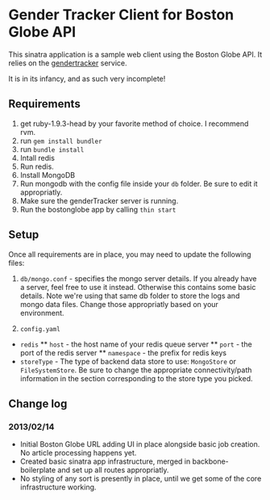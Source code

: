 # Gender Tracker Client for Boston Globe API

This sinatra application is a sample web client using the Boston Globe API. It relies on the [gendertracker](https://github.com/OpenGenderTracking/gendertracker) service.

It is in its infancy, and as such very incomplete!

## Requirements

1. get ruby-1.9.3-head by your favorite method of choice. I recommend rvm.
2. run `gem install bundler`
3. run `bundle install`
4. Intall redis
5. Run redis.
6. Install MongoDB
7. Run mongodb with the config file inside your `db` folder. Be sure to edit it appropriatly.
6. Make sure the genderTracker server is running.
7. Run the bostonglobe app by calling `thin start`

## Setup

Once all requirements are in place, you may need to update the following files:

1. `db/mongo.conf` - specifies the mongo server details. If you already have a server, feel free to use it instead. Otherwise this contains some basic details. Note we're using that same db folder to store the logs and mongo data files. Change those appropriatly based on your environment.

2. `config.yaml` 

* `redis`
** `host` - the host name of your redis queue server
** `port` - the port of the redis server
** `namespace` - the prefix for redis keys
* `storeType` - The type of backend data store to use: `MongoStore` or `FileSystemStore`. Be sure to change the appropriate connectivity/path information in the section corresponding to the store type you picked.

## Change log

### 2013/02/14

* Initial Boston Globe URL adding UI in place alongside basic job creation. No article processing happens yet.
* Created basic sinatra app infrastructure, merged in backbone-boilerplate and set up all routes appropriatly.
* No styling of any sort is presently in place, until we get some of the core infrastructure working.